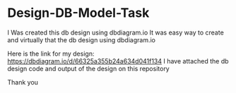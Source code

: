 # Design-DB-Model-Task
I Was created this db design using dbdiagram.io It was easy way to create and virtually that the db design using dbdiagram.io

Here is the link for my design: https://dbdiagram.io/d/66325a355b24a634d041f134 I have attached the db design code and output of the design on this repository

Thank you
